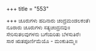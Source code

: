 +++
title = "553"

+++
ಚೂರುಗಳು ಹದಿನಾರು ಚಂದ್ರಮಂಡಲಕಂತೆ।  
ನೂರಾರು ಚೂರುಗಳು ಸತ್ಯಚಂದ್ರನವು॥  
ಸೇರಿಸುತಲವುಗಳನು ಬಗೆಯರಿತು ಬೆಳಸುತಿರೆ।  
ಸಾರ ಋತಪೂರ್ಣಿಮೆಯೊ - ಮಂಕುತಿಮ್ಮ॥  
